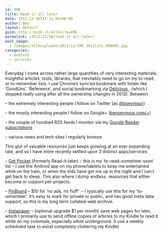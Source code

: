 ```yaml
---
id: 896
title: Read it all later
date: 2012-12-30T17:11:04+00:00
author: Ben
layout: default
guid: http://ox10.it/allbs/?p=896
permalink: /2012/12/30/read-it-all-later/
post_image:
  - /images/allbsuploads/2012/12/IMG_20121231_000605.jpg
categories:
  - android
  - services
---
```

Everyday I come across rather large quantities of very interesting materials, insightful articles, tools, libraries, that inevitably need to go on my to-read, or to-remember lists. I use Chrome&#8217;s sync&#8217;ed bookmark with folder like &#8216;GoodUns&#8217;. &#8216;Reference&#8217;, and social bookmarking via <a title="Delicious " href="http://www.delicious.com/ben.seymour" target="_blank">Delicious  </a> (which I stopped really using after all the ownership changes in 2012). Between:

&#8211; the extremely interesting people I follow on Twitter (as <a title="Twitter bseymour" href="http://twitter.com/bseymour" target="_blank">@bseymour</a>)

&#8211; the mostly interesting people I follow on Google+ (<a title="Google+ Ben Seymour" href="http://benseymour.com/+" target="_blank">benseymour.com/+</a>)

&#8211; the couple of hundred RSS feeds I monitor via my <a title="Google Reader Subscriptions" href="http://www.google.com/reader/public/subscriptions/user/17701434611552206926" target="_blank">Google Reader subscriptions</a>

&#8211; various news and tech sites I regularly browse

This glut of valuable resources just keeps growing at an ever expanding rate, and so I have more recently settled upon 3 distinct apps/services:

&#8211; <a title="Get Pocket" href="http://getpocket.com/" target="_blank">Get Pocket</a> (formerly Read-it-later) &#8211; this is my &#8216;to-read-sometime-soon&#8217; list &#8211; I use the Android app on my phone/tablets to keep me entertained while on the train, or when the kids have got me up in the night and I can;t get back to sleep. This also where I dump endless  resources that either become or support pet-projects.

&#8211; <a title="PinBoard" href="http://pinboard.in" target="_blank">PinBoard</a> &#8211; $10 for &#8216;no ads, no fluff&#8217;  &#8211; I typically use this for my &#8216;to-remember&#8217;. It&#8217;s easy to mark for private or public, and has good meta data support, so this is my long term collated-web archive.

&#8211; <a title="InstaPaper" href="http://www.instapaper.com/" target="_blank">Instapaper</a> &#8211; (optional upgrade $1 per month) save web pages for later, which I primarily use to send offline copies of articles to my Kindle to read it while on my commute, especially while underground. (I use a weekly scheduled task to avoid completely cluttering my Kindle)

&nbsp;

&nbsp;

